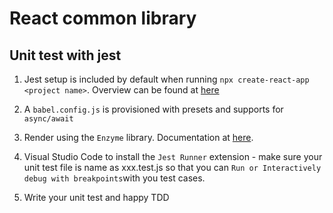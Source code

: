 # React common library
## Unit test with jest
1. Jest setup is included by default when running `npx create-react-app <project name>`. Overview can be found at [here](https://reactjs.org/docs/testing.html)

2. A `babel.config.js` is provisioned with presets and supports for `async/await`

3. Render using the `Enzyme` library. Documentation at [here](https://enzymejs.github.io/enzyme/#basic-usage). 

4. Visual Studio Code to install the `Jest Runner` extension - make sure your unit test file is name as xxx.test.js so that you can `Run or Interactively debug with breakpoints`with you test cases.

5. Write your unit test and happy TDD